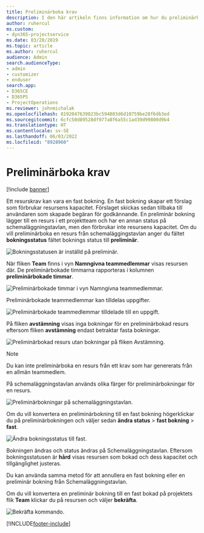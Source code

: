 ```yaml
---
title: Preliminärboka krav
description: I den här artikeln finns information om hur du preliminärbokar krav.
author: ruhercul
ms.custom:
- dyn365-projectservice
ms.date: 03/28/2019
ms.topic: article
ms.author: ruhercul
audience: Admin
search.audienceType:
- admin
- customizer
- enduser
search.app:
- D365CE
- D365PS
- ProjectOperations
ms.reviewer: johnmichalak
ms.openlocfilehash: 8192047639823bc594803d6d10759be28f6db3ed
ms.sourcegitcommit: 6cfc50d89528df977a8f6a55c1ad39d99800d9b4
ms.translationtype: HT
ms.contentlocale: sv-SE
ms.lasthandoff: 06/03/2022
ms.locfileid: "8928960"
---
```

# <a name="soft-book-requirements"></a>Preliminärboka krav

[!include [banner](../includes/psa-now-project-operations.md)]

Ett resurskrav kan vara en fast bokning. En fast bokning skapar ett förslag som förbrukar resursens kapacitet. Förslaget skickas sedan tillbaka till användaren som skapade begäran för godkännande. En preliminär bokning lägger till en resurs i ett projektteam och har en annan status på schemaläggningstavlan, men den förbrukar inte resursens kapacitet. Om du vill preliminärboka en resurs från schemaläggingstavlan anger du fältet **bokningsstatus** fältet boknings status till **preliminär**.

![Bokningsstatusen är inställd på preliminär.](media/Resource-Management-image77.png)

När fliken **Team** finns i vyn **Namngivna teammedlemmar** visas resursen där. De preliminärbokade timmarna rapporteras i kolumnen **preliminärbokade timmar**.

![Preliminärbokade timmar i vyn Namngivna teammedlemmar.](media/Resource-Management-image78.png)

Preliminärbokade teammedlemmar kan tilldelas uppgifter.

![Preliminärbokade teammedlemmar tilldelade till en uppgift.](media/Resource-Management-image79.png)

På fliken **avstämning** visas inga bokningar för en preliminärbokad resurs eftersom fliken **avstämning** endast betraktar fasta bokningar.

![Preliminärbokad resurs utan bokningar på fliken Avstämning.](media/Resource-Management-image80.png)

> [!NOTE]
> Du kan inte preliminärboka en resurs från ett krav som har genererats från en allmän teammedlem.

På schemaläggningstavlan används olika färger för preliminärbokningar för en resurs.

![Preliminärbokningar på schemaläggningstavlan.](media/Resource-Management-image81.png)

Om du vill konvertera en preliminärbokning till en fast bokning högerklickar du på preliminärbokningen och väljer sedan **ändra status** \> **fast bokning** \> **fast**.

![Ändra bokningsstatus till fast.](media/Resource-Management-image82.png)

Bokningen ändras och status ändras på Schemaläggningstavlan. Eftersom bokningsstatusen är **hård** visas resursen som bokad och dess kapacitet och tillgänglighet justeras.

Du kan använda samma metod för att annullera en fast bokning eller en preliminär bokning från Schemaläggningstavlan.

Om du vill konvertera en preliminär bokning till en fast bokad på projektets flik **Team** klickar du på resursen och väljer **bekräfta**.

![Bekräfta kommando.](media/Resource-Management-image83.png)


[!INCLUDE[footer-include](../includes/footer-banner.md)]
